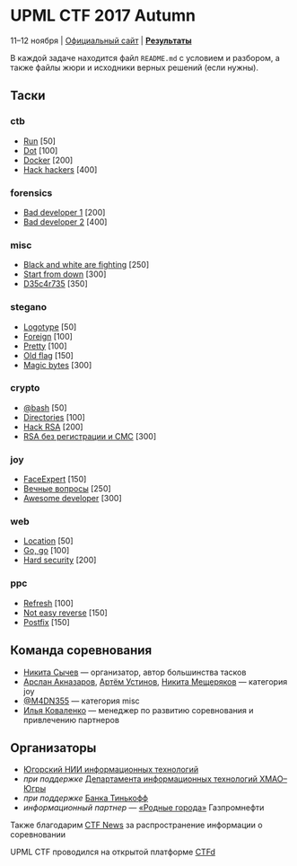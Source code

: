 # UPML CTF 2017 Autumn

11–12 ноября | [Официальный сайт](https://upmlctf.ru/) | **[Результаты](SCOREBOARD.md)**

В каждой задаче находится файл `README.md` с условием и разбором, а также файлы жюри и исходники верных решений (если нужны).

## Таски

### ctb

* [Run](ctb/run/) [50]
* [Dot](ctb/dot/) [100]
* [Docker](ctb/docker/) [200]
* [Hack hackers](ctb/hackhackers/) [400]

### forensics

* [Bad developer 1](forensics/telegraph/) [200]
* [Bad developer 2](forensics/baddev/) [400]

### misc

* [Black and white are fighting](misc/chess/) [250]
* [Start from down](misc/mail/) [300]
* [D35c4r735](misc/decart/) [350]

### stegano

* [Logotype](stegano/logo/) [50]
* [Foreign](stegano/hindi/) [100]
* [Pretty](stegano/pretty/) [100]
* [Old flag](stegano/oldflag/) [150]
* [Magic bytes](stegano/bytes/) [300]

### crypto

* [@bash](crypto/atbash/) [50]
* [Directories](crypto/directories/) [100]
* [Hack RSA](crypto/rsa/) [200]
* [RSA без регистрации и СМС](crypto/rsastream/) [300]

### joy

* [FaceExpert](joy/faceexpert/) [150]
* [Вечные вопросы](joy/bridge/) [250]
* [Awesome developer](joy/call/) [300]

### web

* [Location](web/location/) [50]
* [Go, go](web/gogo/) [100]
* [Hard security](web/admin/) [200]

### ppc

* [Refresh](ppc/refresh/) [100]
* [Not easy reverse](ppc/reverse/) [150]
* [Postfix](ppc/math/) [150]

## Команда соревнования

* [Никита Сычев](https://t.me/nsychev) — организатор, автор большинства тасков
* [Арслан Акназаров](https://t.me/Arimionim), [Артём Устинов](https://t.me/eeerooock), [Никита Мещеряков](https://t.me/deffrian) — категория joy
* [@M4DN355](https://t.me/m4dn355) — категория misc
* [Илья Коваленко](https://t.me/ilya8960) — менеджер по развитию соревнования и привлечению партнеров

## Организаторы

* [Югорский НИИ информационных технологий](https://uriit.ru/)
* *при поддержке* [Департамента информационных технологий ХМАО–Югры](https://doinhmao.ru/)
* *при поддержке* [Банка Тинькофф](https://tinkoff.ru/)
* *информационный партнер* — [«Родные города»](https://vk.com/rodnyegoroda) Газпромнефти

Также благодарим [CTF News](https://ctfnews.ru/) за распространение информации о соревновании

UPML CTF проводился на открытой платформе [CTFd](https://github.com/CTFd/CTFd)

